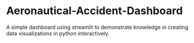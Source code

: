 # Aeronautical-Accident-Dashboard
A simple dashboard using streamlit to demonstrate knowledge in creating data visualizations in python interactively.
